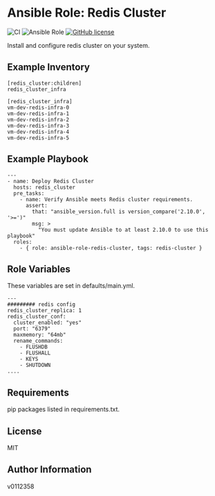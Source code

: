 
Ansible Role: Redis Cluster
=========

![CI](https://github.com/v0112358/ansible-role-redis-cluster/actions/workflows/main.yml/badge.svg) ![Ansible Role](https://img.shields.io/ansible/role/d/55902) [![GitHub license](https://img.shields.io/github/license/v0112358/ansible-role-redis-cluster)](https://github.com/v0112358/ansible-role-redis-cluster/blob/master/LICENSE.md)

Install and configure redis cluster on your system.

Example Inventory
------------
```
[redis_cluster:children]
redis_cluster_infra

[redis_cluster_infra]
vm-dev-redis-infra-0
vm-dev-redis-infra-1
vm-dev-redis-infra-2
vm-dev-redis-infra-3
vm-dev-redis-infra-4
vm-dev-redis-infra-5
```
Example Playbook
------------

```
---
- name: Deploy Redis Cluster
  hosts: redis_cluster
  pre_tasks:
    - name: Verify Ansible meets Redis cluster requirements.
      assert:
        that: "ansible_version.full is version_compare('2.10.0', '>=')"
        msg: >
          "You must update Ansible to at least 2.10.0 to use this playbook"
  roles:
    - { role: ansible-role-redis-cluster, tags: redis-cluster }
```

Role Variables
--------------

These variables are set in defaults/main.yml.
```
---
######### redis config
redis_cluster_replica: 1
redis_cluster_conf:
  cluster_enabled: "yes"
  port: "6379"
  maxmemory: "64mb"
  rename_commands:
    - FLUSHDB
    - FLUSHALL
    - KEYS
    - SHUTDOWN
....
```

Requirements
------------

pip packages listed in requirements.txt.

License
-------

MIT

Author Information
------------------
v0112358